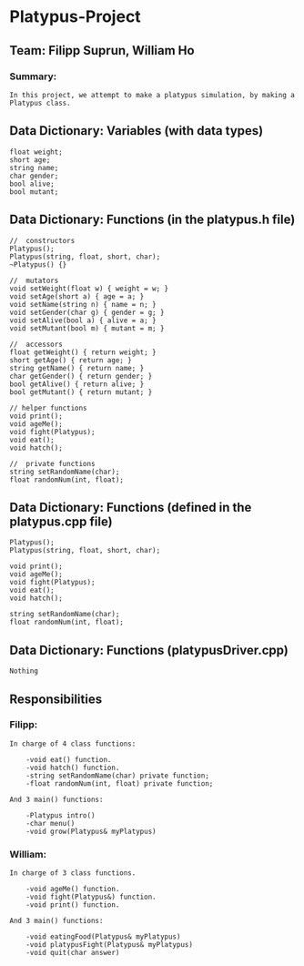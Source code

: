 # Platypus-Project

## Team: Filipp Suprun, William Ho

### Summary:  
    In this project, we attempt to make a platypus simulation, by making a Platypus class.
    
##  Data Dictionary: Variables (with data types) 
    float weight;
    short age;
    string name;
    char gender;
    bool alive;
    bool mutant;
    
## Data Dictionary: Functions (in the platypus.h file)
    //  constructors
    Platypus(); 
    Platypus(string, float, short, char);
    ~Platypus() {}
    
    //  mutators
    void setWeight(float w) { weight = w; }
    void setAge(short a) { age = a; }
    void setName(string n) { name = n; }
    void setGender(char g) { gender = g; }
    void setAlive(bool a) { alive = a; }
    void setMutant(bool m) { mutant = m; }
    
    //  accessors
    float getWeight() { return weight; }
    short getAge() { return age; }
    string getName() { return name; }
    char getGender() { return gender; }
    bool getAlive() { return alive; }
    bool getMutant() { return mutant; }
    
    // helper functions
    void print();
    void ageMe();
    void fight(Platypus);
    void eat();
    void hatch();  
    
    //  private functions
    string setRandomName(char);
    float randomNum(int, float);
    
## Data Dictionary: Functions (defined in the platypus.cpp file)
    Platypus(); 
    Platypus(string, float, short, char);
    
    void print();
    void ageMe();
    void fight(Platypus);
    void eat();
    void hatch();  
    
    string setRandomName(char);
    float randomNum(int, float);
## Data Dictionary: Functions (platypusDriver.cpp)
    Nothing
    
## Responsibilities
### Filipp: 
    In charge of 4 class functions:
    
        -void eat() function.
        -void hatch() function.
        -string setRandomName(char) private function;
        -float randomNum(int, float) private function;
        
    And 3 main() functions:
    
        -Platypus intro()
        -char menu()
        -void grow(Platypus& myPlatypus)
### William:  
    In charge of 3 class functions. 
    
        -void ageMe() function.
        -void fight(Platypus&) function.
        -void print() function.
        
    And 3 main() functions:
    
        -void eatingFood(Platypus& myPlatypus)
        -void platypusFight(Platypus& myPlatypus)
        -void quit(char answer) 
    
